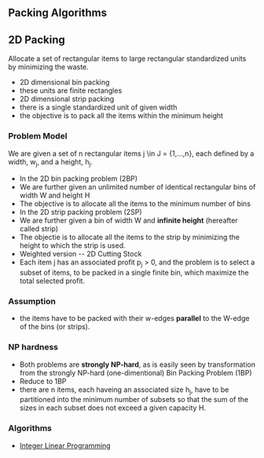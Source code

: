 Packing Algorithms
------


## 2D Packing
Allocate a set of rectangular items to large rectangular standardized units by minimizing the waste.
- 2D dimensional bin packing
 - these units are finite rectangles
- 2D dimensional strip packing
 - there is a single standardized unit of given width 
 - the objective is to pack all the items within the minimum height


 
### Problem Model
We are given a set of n rectangular items j \in J = {1,...,n}, each defined by a width, w<sub>j</sub>, and a height, h<sub>j</sub>.

- In the 2D bin packing problem (2BP)
 - We are further given an unlimited number of identical rectangular bins of width W and height H
 - The objective is to allocate all the items to the minimum number of bins
- In the 2D strip packing problem (2SP)
 - We are further given a bin of width W and **infinite height** (hereafter called strip)
 - The objectie is to allocate all the items to the strip by minimizing the height to which the strip is used.
- Weighted version -- 2D Cutting Stock
 - Each item j has an associated profit p<sub>j</sub> > 0, and the problem is to select a subset of items, to be packed in a single finite bin, which maximize the total selected profit.
 
### Assumption
- the items have to be packed with their w-edges **parallel** to the W-edge of the bins (or strips).


### NP hardness
- Both problems are **strongly NP-hard**, as is easily seen by transformation from the strongly NP-hard (one-dimentional) Bin Packing Problem (1BP)
- Reduce to 1BP
 - there are n items, each haveing an associated size h<sub>j</sub>, have to be partitioned into the minimum number of subsets so that the sum of the sizes in each subset does not exceed a given capacity H.


### Algorithms
- [Integer Linear Programming](./2dILP.md)
